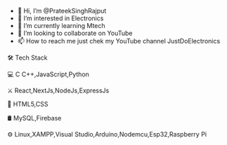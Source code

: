 - 👋 Hi, I’m @PrateekSinghRajput
- 👀 I’m interested in Electronics 
- 🌱 I’m currently learning Mtech 
- 💞️ I’m looking to collaborate on YouTube 
- 📫 How to reach me just chek my YouTube channel JustDoElectronics

🛠  Tech Stack

💻   C C++,JavaScript,Python

⚔️   React,NextJs,NodeJs,ExpressJs 

🧰   HTML5,CSS 

🛢   MySQL,Firebase

⚙️   Linux,XAMPP,Visual Studio,Arduino,Nodemcu,Esp32,Raspberry Pi

<!---
PrateekSinghRajput/PrateekSinghRajput is a ✨ special ✨ repository because its `README.md` (this file) appears on your GitHub profile.
You can click the Preview link to take a look at your changes.
--->
